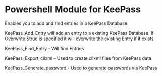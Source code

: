 # Powershell Module for KeePass

Enables you to add and find entries in a KeePass Database.

KeePass_Add_Entry will add an entry to a existing KeePass Database.
If Overwrite:$true is specified it will overwrite the existing Entry if it exists

KeePass_Find_Entry -  Will find Entries

KeePass_Export_clixml - Used to create clixml files from KeePass data

KeePass_Generate_password - Used to generate passwords via KeePass
